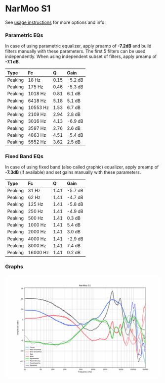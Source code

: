 # NarMoo S1
See [usage instructions](https://github.com/jaakkopasanen/AutoEq#usage) for more options and info.

### Parametric EQs
In case of using parametric equalizer, apply preamp of **-7.2dB** and build filters manually
with these parameters. The first 5 filters can be used independently.
When using independent subset of filters, apply preamp of **-7.1 dB**.

| Type    | Fc       |    Q | Gain    |
|:--------|:---------|:-----|:--------|
| Peaking | 18 Hz    | 0.15 | -5.2 dB |
| Peaking | 175 Hz   | 0.46 | -5.3 dB |
| Peaking | 1018 Hz  | 0.81 | 6.1 dB  |
| Peaking | 6418 Hz  | 5.18 | 5.1 dB  |
| Peaking | 10553 Hz | 1.53 | 6.7 dB  |
| Peaking | 2109 Hz  | 2.94 | 2.8 dB  |
| Peaking | 3016 Hz  | 4.13 | -6.9 dB |
| Peaking | 3597 Hz  | 2.76 | 2.6 dB  |
| Peaking | 4863 Hz  | 4.51 | -5.4 dB |
| Peaking | 5552 Hz  | 3.62 | 2.5 dB  |

### Fixed Band EQs
In case of using fixed band (also called graphic) equalizer, apply preamp of **-7.3dB**
(if available) and set gains manually with these parameters.

| Type    | Fc       |    Q | Gain    |
|:--------|:---------|:-----|:--------|
| Peaking | 31 Hz    | 1.41 | -5.7 dB |
| Peaking | 62 Hz    | 1.41 | -4.7 dB |
| Peaking | 125 Hz   | 1.41 | -5.8 dB |
| Peaking | 250 Hz   | 1.41 | -4.9 dB |
| Peaking | 500 Hz   | 1.41 | 0.3 dB  |
| Peaking | 1000 Hz  | 1.41 | 5.4 dB  |
| Peaking | 2000 Hz  | 1.41 | 3.0 dB  |
| Peaking | 4000 Hz  | 1.41 | -2.9 dB |
| Peaking | 8000 Hz  | 1.41 | 7.4 dB  |
| Peaking | 16000 Hz | 1.41 | 0.2 dB  |

### Graphs
![](./NarMoo%20S1.png)
